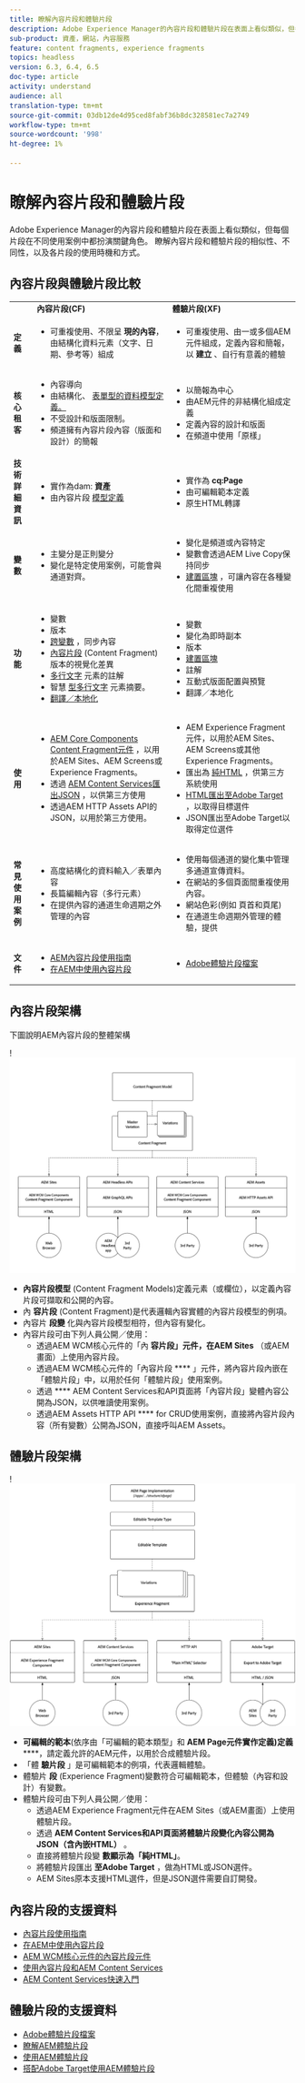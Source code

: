```yaml
---
title: 瞭解內容片段和體驗片段
description: Adobe Experience Manager的內容片段和體驗片段在表面上看似類似，但每個片段在不同使用案例中都扮演關鍵角色。 瞭解內容片段和體驗片段的相似性、不同性，以及各片段的使用時機和方式。
sub-product: 資產，網站，內容服務
feature: content fragments, experience fragments
topics: headless
version: 6.3, 6.4, 6.5
doc-type: article
activity: understand
audience: all
translation-type: tm+mt
source-git-commit: 03db12de4d95ced8fabf36b8dc328581ec7a2749
workflow-type: tm+mt
source-wordcount: '998'
ht-degree: 1%

---
```



# 瞭解內容片段和體驗片段

Adobe Experience Manager的內容片段和體驗片段在表面上看似類似，但每個片段在不同使用案例中都扮演關鍵角色。 瞭解內容片段和體驗片段的相似性、不同性，以及各片段的使用時機和方式。

## 內容片段與體驗片段比較

<table>
<tbody><tr><td><strong> </strong></td>
<td><strong>內容片段(CF)</strong></td>
<td><strong>體驗片段(XF)</strong></td>
</tr><tr><td><strong>定義</strong></td>
<td><ul>
<li>可重複使用、不限呈 <strong>現的內容</strong>，由結構化資料元素（文字、日期、參考等）組成</li>
</ul>
</td>
<td><ul>
<li>可重複使用、由一或多個AEM元件組成，定義內容和簡報，以 <strong>建立</strong> 、自行有意義的體驗</li>
</ul>
</td>
</tr><tr><td><strong>核心租客</strong></td>
<td><ul>
<li>內容導向</li>
<li>由結構化、 <a href="https://helpx.adobe.com/experience-manager/6-5/assets/using/content-fragments-models.html" target="_blank">表單型的資料模型定義。</a></li>
<li>不受設計和版面限制。</li>
<li>頻道擁有內容片段內容（版面和設計）的簡報</li>
</ul>
</td>
<td><ul>
<li>以簡報為中心</li>
<li>由AEM元件的非結構化組成定義</li>
<li>定義內容的設計和版面</li>
<li>在頻道中使用「原樣」</li>
</ul>
</td>
</tr><tr><td><strong>技術詳細資訊</strong></td>
<td><ul>
<li>實作為dam: <strong>資產</strong></li>
<li>由內容片段 <a href="https://helpx.adobe.com/experience-manager/6-5/assets/using/content-fragments-models.html" target="_blank">模型定義</a></li>
</ul>
</td>
<td><ul>
<li>實作為 <strong>cq:Page</strong></li>
<li>由可編輯範本定義</li>
<li>原生HTML轉譯</li>
</ul>
</td>
</tr><tr><td><strong>變數</strong></td>
<td><ul>
<li>主變分是正則變分</li>
<li>變化是特定使用案例，可能會與通道對齊。</li>
</ul>
</td>
<td><ul>
<li>變化是頻道或內容特定</li>
<li>變數會透過AEM Live Copy保持同步</li>
<li><a href="https://helpx.adobe.com/experience-manager/6-5/sites/authoring/using/experience-fragments.html#BuildingBlocks" target="_blank">建置區塊</a> ，可讓內容在各種變化間重複使用</li>
</ul>
</td>
</tr><tr><td><strong>功能</strong></td>
<td><ul>
<li>變數</li>
<li>版本</li>
<li><a href="https://helpx.adobe.com/experience-manager/6-5/assets/using/content-fragments-variations.html#SynchronizingwithMaster" target="_blank">跨變數</a> ，同步內容</li>
<li><a href="https://helpx.adobe.com/experience-manager/6-5/assets/using/content-fragments-managing.html#ComparingFragmentVersions" target="_blank">內容片段</a> (Content Fragment)版本的視覺化差異</li>
<li><a href="https://helpx.adobe.com/experience-manager/6-5/assets/using/content-fragments-variations.html#AnnotatingaContentFragment" target="_blank">多行文字</a> 元素的註解</li>
<li>智慧 <a href="https://helpx.adobe.com/experience-manager/6-5/assets/using/content-fragments-variations.html#SummarizingText" target="_blank">型多行文字</a> 元素摘要。</li>
<li><a href="https://helpx.adobe.com/experience-manager/6-5/assets/using/creating-translation-projects-for-content-fragments.html" target="_blank">翻譯／本地化</a></li>
</ul>
</td>
<td><ul>
<li>變數</li>
<li>變化為即時副本</li>
<li>版本</li>
<li><a href="https://helpx.adobe.com/experience-manager/6-5/sites/authoring/using/experience-fragments.html#BuildingBlocks" target="_blank">建置區塊</a></li>
<li>註解</li>
<li>互動式版面配置與預覽</li>
<li>翻譯／本地化</li>
</ul>
</td>
</tr><tr><td><strong>使用</strong></td>
<td><ul>
<li><a href="https://docs.adobe.com/content/help/en/experience-manager-core-components/using/components/content-fragment-component.html" target="_blank">AEM Core Components Content Fragment元件</a> ，以用於AEM Sites、AEM Screens或Experience Fragments。</li>
<li>透過 <a href="https://helpx.adobe.com/experience-manager/kt/sites/using/content-services-tutorial-use.html" target="_blank">AEM Content Services匯出JSON</a> ，以供第三方使用</li>
<li>透過AEM HTTP Assets API的JSON，以用於第三方使用。</li>
</ul>
</td>
<td><ul>
<li>AEM Experience Fragment元件，以用於AEM Sites、AEM Screens或其他Experience Fragments。</li>
<li>匯出為 <a href="https://helpx.adobe.com/experience-manager/6-5/sites/authoring/using/experience-fragments.html#ThePlainHTMLRendition" target="_blank">純HTML</a> ，供第三方系統使用</li>
<li><a href="https://helpx.adobe.com/experience-manager/6-5/sites/administering/using/experience-fragments-target.html" target="_blank">HTML匯出至Adobe Target</a> ，以取得目標選件</li>
<li>JSON匯出至Adobe Target以取得定位選件</li>
</ul>
</td>
</tr><tr><td><strong>常見使用案例</strong></td>
<td><ul>
<li>高度結構化的資料輸入／表單內容</li>
<li>長篇編輯內容（多行元素）</li>
<li>在提供內容的通道生命週期之外管理的內容</li>
</ul>
</td>
<td><ul>
<li>使用每個通道的變化集中管理多通道宣傳資料。</li>
<li>在網站的多個頁面間重複使用內容。</li>
<li>網站色彩(例如 頁首和頁尾)</li>
<li>在通道生命週期外管理的體驗，提供</li>
</ul>
</td>
</tr><tr><td><strong>文件</strong></td>
<td><ul>
<li><a href="https://helpx.adobe.com/experience-manager/6-5/assets/user-guide.html?topic=/experience-manager/6-5/assets/morehelp/content-fragments.ug.js" target="_blank">AEM內容片段使用指南</a></li>
<li><a href="https://helpx.adobe.com/experience-manager/kt/sites/using/content-fragments-feature-video-use.html" target="_blank">在AEM中使用內容片段</a></li>
</ul>
</td>
<td><ul>
<li><a href="https://helpx.adobe.com/experience-manager/6-5/sites/authoring/using/experience-fragments.html" target="_blank">Adobe體驗片段檔案</a></li>
</ul>
</td>
</tr></tbody></table>

## 內容片段架構

下圖說明AEM內容片段的整體架構

!![內容片段架構](./assets/content-fragments-architecture.png)

+ **內容片段模型** (Content Fragment Models)定義元素（或欄位），以定義內容片段可擷取和公開的內容。
+ 內 **容片段** (Content Fragment)是代表邏輯內容實體的內容片段模型的例項。
+ 內容片 **段變** 化與內容片段模型相符，但內容有變化。
+ 內容片段可由下列人員公開／使用：
   + 透過AEM WCM核心元件的「內 **容片段」元件，在AEM Sites** （或AEM畫面）上使用內容片段。
   + 透過AEM WCM核心元件的「內容片段 **** 」元件，將內容片段內嵌在「體驗片段」中，以用於任何「體驗片段」使用案例。
   + 透過 **** AEM Content Services和API頁面將「內容片段」變體內容公開為JSON，以供唯讀使用案例。
   + 透過AEM Assets HTTP API **** for CRUD使用案例，直接將內容片段內容（所有變數）公開為JSON，直接呼叫AEM Assets。

## 體驗片段架構

!![體驗片段架構](./assets/experience-fragments-architecture.png)

+ **可編輯的範本**(依序由「可編輯的範本類型」和 **AEM Page元件實作定義)定義******，請定義允許的AEM元件，以用於合成體驗片段。
+ 「體 **驗片段** 」是可編輯範本的例項，代表邏輯體驗。
+ 體驗片 **段** (Experience Fragment)變數符合可編輯範本，但體驗（內容和設計）有變數。
+ 體驗片段可由下列人員公開／使用：
   + 透過AEM Experience Fragment元件在AEM Sites（或AEM畫面）上使用體驗片段。
   + 透過 **AEM Content Services和API頁面將體驗片段變化內容公開為JSON（含內嵌HTML）** 。
   + 直接將體驗片段變 **數顯示為「純HTML」**。
   + 將體驗片段匯出 **至Adobe Target** ，做為HTML或JSON選件。
   + AEM Sites原本支援HTML選件，但是JSON選件需要自訂開發。

## 內容片段的支援資料

+ [內容片段使用指南](https://helpx.adobe.com/experience-manager/6-5/assets/user-guide.html?topic=/experience-manager/6-5/assets/morehelp/content-fragments.ug.js)
+ [在AEM中使用內容片段](https://helpx.adobe.com/experience-manager/kt/sites/using/content-fragments-feature-video-use.html)
+ [AEM WCM核心元件的內容片段元件](https://docs.adobe.com/content/help/en/experience-manager-core-components/using/components/content-fragment-component.html)
+ [使用內容片段和AEM Content Services](https://helpx.adobe.com/experience-manager/kt/sites/using/structured-fragments-content-services-feature-video-use.html)
+ [AEM Content Services快速入門](https://helpx.adobe.com/experience-manager/kt/sites/using/content-services-tutorial-use.html)

## 體驗片段的支援資料

+ [Adobe體驗片段檔案](https://helpx.adobe.com/experience-manager/6-5/sites/authoring/using/experience-fragments.html)
+ [瞭解AEM體驗片段](https://helpx.adobe.com/experience-manager/kt/sites/using/experience-fragments-feature-video-understand.html)
+ [使用AEM體驗片段](https://helpx.adobe.com/experience-manager/kt/sites/using/experience-fragments-feature-video-use.html)
+ [搭配Adobe Target使用AEM體驗片段](https://medium.com/adobetech/experience-fragments-and-adobe-target-d8d74381b9b2)

